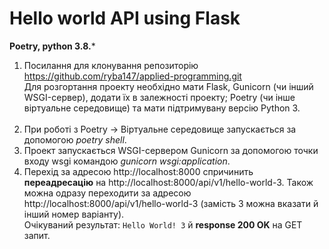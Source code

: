 # Hello world API using Flask
**Poetry, python 3.8.***

1. Посилання для клонування репозиторію https://github.com/ryba147/applied-programming.git <br>
Для розгортання проекту необхідно мати Flask, Gunicorn (чи інший WSGI-сервер), додати їх в залежності проекту; Poetry (чи інше віртуальне середовище) та мати підтримувану версію Python 3. <br><br>
2. При роботі з Poetry -> Віртуальне середовище запускається за допомогою *poetry shell*. <br>
3. Проект запускається WSGI-сервером Gunicorn за допомогою точки входу wsgi командою *gunicorn wsgi:application*.  
4. Перехід за адресою http://localhost:8000 спричинить **переадресацію** на http://localhost:8000/api/v1/hello-world-3. Також можна одразу переходити за адресою http://localhost:8000/api/v1/hello-world-3 (замість 3 можна вказати й інший номер варіанту). <br>
Очікуваний результат: ```Hello World! 3``` й **response 200 OK** на GET запит.
 
